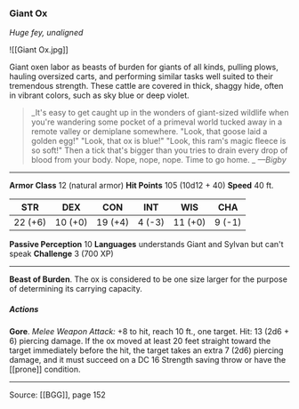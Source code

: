 ### Giant Ox
_Huge fey, unaligned_

![[Giant Ox.jpg]]

Giant oxen labor as beasts of burden for giants of all kinds, pulling plows, hauling oversized carts, and performing similar tasks well suited to their tremendous strength. These cattle are covered in thick, shaggy hide, often in vibrant colors, such as sky blue or deep violet.

> _It's easy to get caught up in the wonders of giant-sized wildlife when you're wandering some pocket of a primeval world tucked away in a remote valley or demiplane somewhere. "Look, that goose laid a golden egg!" "Look, that ox is blue!" "Look, this ram's magic fleece is so soft!" Then a tick that's bigger than you tries to drain every drop of blood from your body. Nope, nope, nope. Time to go home.
_
> _—Bigby_




---

**Armor Class** 12 (natural armor)
**Hit Points** 105 (10d12 + 40)
**Speed** 40 ft.

| STR     | DEX     | CON     | INT     | WIS     | CHA     |
|---------|---------|---------|---------|---------|---------|
| 22 (+6) | 10 (+0) | 19 (+4) | 4 (-3) | 11 (+0) | 9 (-1) |

**Passive Perception** 10
**Languages** understands Giant and Sylvan but can't speak
**Challenge** 3 (700 XP)

---

**Beast of Burden**. The ox is considered to be one size larger for the purpose of determining its carrying capacity.

##### Actions
**Gore**. _Melee Weapon Attack:_ +8 to hit, reach 10 ft., one target. Hit: 13 (2d6 + 6) piercing damage. If the ox moved at least 20 feet straight toward the target immediately before the hit, the target takes an extra 7 (2d6) piercing damage, and it must succeed on a DC 16 Strength saving throw or have the [[prone]] condition.


---

Source: [[BGG]], page 152